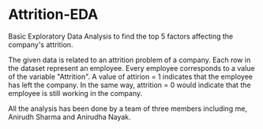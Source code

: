 # Attrition-EDA
Basic Exploratory Data Analysis to find the top 5 factors affecting the company's attrition.

The given data is related to an attrition problem of a company.
Each row in the dataset represent an employee. Every employee corresponds to a value of the variable "Attrition". A value of attirion = 1 indicates that the employee has left the company. In the same way, attrition = 0 would indicate that the employee is still working in the company.

All the analysis has been done by a team of three members including me, Anirudh Sharma and Anirudha Nayak.
